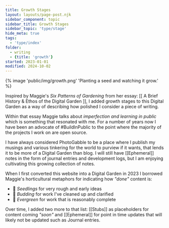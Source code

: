 ```yaml
---
title: Growth Stages
layout: layouts/page-post.njk
sidebar_component: topic
sidebar_title: Growth Stages
sidebar_topic: 'type/stage'
hide_meta: true
tags:
  - 'type/index'
folder:
  - writing
  - {title: 'growth'}
started: 2023-01-01
modified: 2024-10-02
---
```


<p>
    {% image 'public/img/growth.png' 'Planting a seed and watching it grow.' %}
</p>

Inspired by Maggie's _Six Patterns of Gardening_ from her essay: [[ A Brief History & Ethos of the Digital Garden ]], I added growth stages to this Digital Garden as a way of describing how polished I consider a piece of writing. 

Within that essay Maggie talks about _imperfection and learning in public_ which is something that resonated with me. For a number of years now I have been an advocate of #BuildInPublic to the point where the majority of the projects I work on are open source.

I have always considered PhotoGabble to be a place where I publish my musings and various tinkering for the world to purview if it wants, that lends it to be more of a Digital Garden than blog. I will still have [[Ephemeral]] notes in the form of journal entries and development logs, but I am enjoying cultivating this growing collection of notes.

When I first converted this website into a Digital Garden in 2023 I borrowed Maggie's horticultural metaphors for indicating how _"done"_ content is:

- 🌱 _Seedlings_ for very rough and early ideas
- 🌿 _Budding_ for work I've cleaned up and clarified
- 🌳 _Evergreen_ for work that is reasonably complete

Over time, I added two more to that list: [[Stubs]] as placeholders for content coming _"soon"_ and [[Ephemeral]] for point in time updates that will likely not be updated such as Journal entries.
